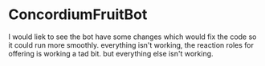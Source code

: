 # ConcordiumFruitBot

I would liek to see the bot have some changes which would fix the code so it could run more smoothly. everything isn't working, the reaction roles for offering is working a tad bit. but everything else isn't working. 
